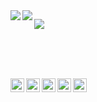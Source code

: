 <img align="left" src="https://github-readme-stats.vercel.app/api?username=killed&show_icons=true&hide_border=true&theme=midnight-purple" />
<img align="left" src="https://github-readme-stats.vercel.app/api/top-langs/?username=killed&hide_border=true&theme=midnight-purple" />

![](https://komarev.com/ghpvc/?username=killed&color=blueviolet)

<br />
<br />
<br />

[<img align="left" alt="Steam" width="22px" src="https://cdn.jsdelivr.net/npm/simple-icons@v3/icons/steam.svg" />][steam]
[<img align="left" alt="LastFM" width="22px" src="https://cdn.jsdelivr.net/npm/simple-icons@v3/icons/last-dot-fm.svg" />][lastfm]
[<img align="left" alt="Twitter" width="22px" src="https://cdn.jsdelivr.net/npm/simple-icons@v3/icons/twitter.svg" />][twitter]
[<img align="left" alt="Instagram" width="22px" src="https://cdn.jsdelivr.net/npm/simple-icons@v3/icons/instagram.svg" />][instagram]
[<img alin="left" alt="Discord" width="22px" src="https://cdn.jsdelivr.net/npm/simple-icons@v3/icons/discord.svg" />][discord]


[discord]: https://discordapp.com/users/158689231173058560
[instagram]: https://instagram.com/havent
[steam]: https://steamcommunity.com/id/stretching
[twitter]: https://twitter.com/lobby
[lastfm]: https://www.last.fm/user/js
